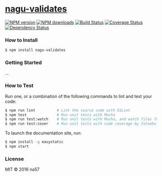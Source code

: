 # [nagu-validates](https://github.com//nagu-validates)

[![NPM version](http://img.shields.io/npm/v/nagu-validates.svg?style=flat-square)](https://www.npmjs.com/package/nagu-validates)
[![NPM downloads](http://img.shields.io/npm/dm/nagu-validates.svg?style=flat-square)](https://www.npmjs.com/package/nagu-validates)
[![Build Status](http://img.shields.io/travis//nagu-validates/master.svg?style=flat-square)](https://travis-ci.org//nagu-validates)
[![Coverage Status](https://img.shields.io/coveralls//nagu-validates.svg?style=flat-square)](https://coveralls.io//nagu-validates)
[![Dependency Status](http://img.shields.io/david//nagu-validates.svg?style=flat-square)](https://david-dm.org//nagu-validates)

> 

### How to Install

```sh
$ npm install nagu-validates
```

### Getting Started

...

### How to Test

Run one, or a combination of the following commands to lint and test your code:

```sh
$ npm run lint          # Lint the source code with ESLint
$ npm test              # Run unit tests with Mocha
$ npm run test:watch    # Run unit tests with Mocha, and watch files for changes
$ npm run test:cover    # Run unit tests with code coverage by Istanbul
```

To launch the documentation site, run:

```sh
$ npm install -g easystatic
$ npm start
```

### License

MIT © 2016 na57
